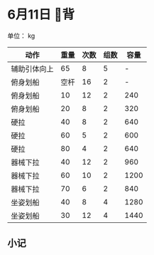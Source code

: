 # 6月11日 背
单位： kg  

| 动作 | 重量 | 次数 | 组数 | 容量 |
| ----- | ----- | ----- | ----- | ----- |
| 辅助引体向上 | 65 | 8 | 5 | - |
| 俯身划船 | 空杆 | 16 | 2 | - |
| 俯身划船 | 10 | 12 | 2 | 240 |
| 俯身划船 | 20 | 8 | 2 | 320 |
| 硬拉 | 40 | 8 | 2 | 640 |
| 硬拉 | 60 | 5 | 2 | 600 |
| 硬拉 | 80 | 4 | 2 | 640 |
| 器械下拉 | 40 | 12 | 2 | 960 |
| 器械下拉 | 60 | 10 | 2 | 1200 |
| 器械下拉 | 70 | 6 | 2 | 840 |
| 坐姿划船 | 40 | 8 | 4 | 1280 |
| 坐姿划船 | 30 | 12 | 4 | 1440 |

## 小记
